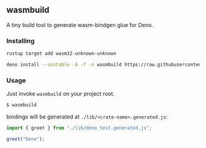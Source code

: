 ## wasmbuild

A tiny build tool to generate wasm-bindgen glue for Deno.

### Installing

```bash
rustup target add wasm32-unknown-unknown

deno install --unstable -A -f -n wasmbuild https://raw.githubusercontent.com/denoland/wasmbuild/main/main.ts
```

### Usage

Just invoke `wasmbuild` on your project root.

```bash
$ wasmbuild
```

bindings will be generated at `./lib/<crate-name>.generated.js`:

```typescript
import { greet } from "./lib/deno_test.generated.js";

greet("Deno");
```
